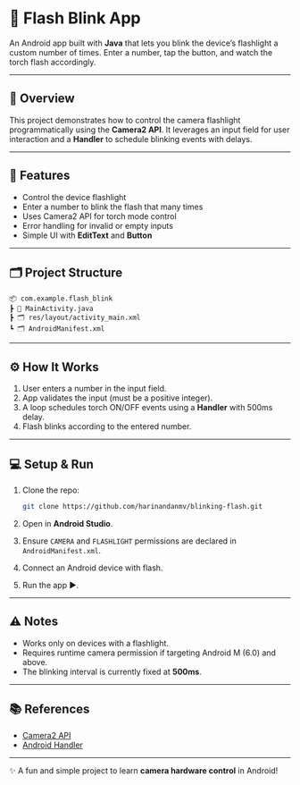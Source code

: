 # 🔦 Flash Blink App

An Android app built with **Java** that lets you blink the device’s flashlight a custom number of times. Enter a number, tap the button, and watch the torch flash accordingly.

---

## 📌 Overview

This project demonstrates how to control the camera flashlight programmatically using the **Camera2 API**. It leverages an input field for user interaction and a **Handler** to schedule blinking events with delays.

---

## 🚀 Features

* Control the device flashlight
* Enter a number to blink the flash that many times
* Uses Camera2 API for torch mode control
* Error handling for invalid or empty inputs
* Simple UI with **EditText** and **Button**

---

## 🗂️ Project Structure

```
📦 com.example.flash_blink
┣ 📄 MainActivity.java
┣ 🗂️ res/layout/activity_main.xml
┗ 🗂️ AndroidManifest.xml
```

---

## ⚙️ How It Works

1. User enters a number in the input field.
2. App validates the input (must be a positive integer).
3. A loop schedules torch ON/OFF events using a **Handler** with 500ms delay.
4. Flash blinks according to the entered number.

---

## 💻 Setup & Run

1. Clone the repo:

   ```bash
   git clone https://github.com/harinandanmv/blinking-flash.git
   ```
2. Open in **Android Studio**.
3. Ensure `CAMERA` and `FLASHLIGHT` permissions are declared in `AndroidManifest.xml`.
4. Connect an Android device with flash.
5. Run the app ▶️.

---

## ⚠️ Notes

* Works only on devices with a flashlight.
* Requires runtime camera permission if targeting Android M (6.0) and above.
* The blinking interval is currently fixed at **500ms**.

---

## 📚 References

* [Camera2 API](https://developer.android.com/reference/android/hardware/camera2/package-summary)
* [Android Handler](https://developer.android.com/reference/android/os/Handler)

---

✨ A fun and simple project to learn **camera hardware control** in Android!
